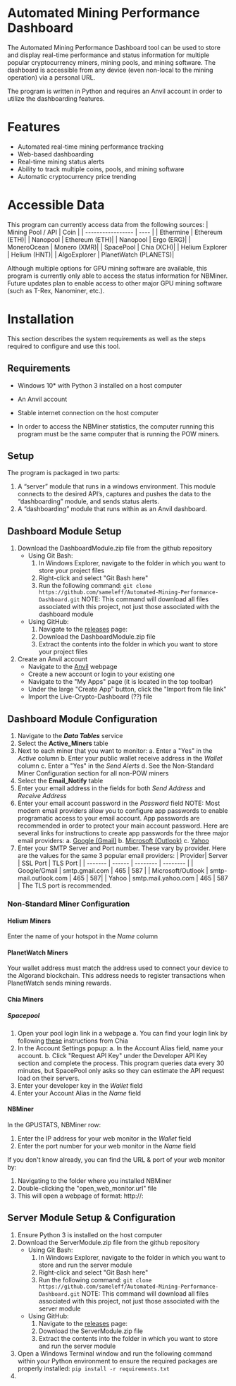 # Automated Mining Performance Dashboard
The Automated Mining Performance Dashboard tool can be used to store and display real-time performance and status information for multiple popular cryptocurrency miners, mining pools, and mining software. The dashboard is accessible from any device (even non-local to the mining operation) via a personal URL.

The program is written in Python and requires an Anvil account in order to utilize the dashboarding features.

# Features
*	Automated real-time mining performance tracking
*	Web-based dashboarding
*	Real-time mining status alerts
*	Ability to track multiple coins, pools, and mining software
*	Automatic cryptocurrency price trending

# Accessible Data
This program can currently access data from the following sources:
| Mining Pool / API | Coin |
| ----------------- | ---- |
| Ethermine	| Ethereum (ETH)|
| Nanopool	| Ethereum (ETH)|
|	Nanopool	| Ergo (ERG)|
| MoneroOcean	| Monero (XMR)|
| SpacePool	| Chia (XCH)|
| Helium Explorer	| Helium (HNT)|
| AlgoExplorer	| PlanetWatch (PLANETS)|

Although multiple options for GPU mining software are available, this program is currently only able to access the status information for NBMiner. Future updates plan to enable access to other major GPU mining software (such as T-Rex, Nanominer, etc.).

# Installation
This section describes the system requirements as well as the steps required to configure and use this tool.

## Requirements
* Windows 10* with Python 3 installed on a host computer
* An Anvil account
* Stable internet connection on the host computer

* In order to access the NBMiner statistics, the computer running this program must be the same computer that is running the POW miners.

## Setup
The program is packaged in two parts:
1. A “server” module that runs in a windows environment. This module connects to the desired API’s, captures and pushes the data to the “dashboarding” module, and sends status alerts.
2. A “dashboarding” module that runs within as an Anvil dashboard.

## Dashboard Module Setup
1. Download the DashboardModule.zip file from the github repository
   - Using Git Bash:
     1. In Windows Explorer, navigate to the folder in which you want to store your project files
     2. Right-click and select "Git Bash here"
     3. Run the following command: `git clone https://github.com/sameleff/Automated-Mining-Performance-Dashboard.git`
        NOTE: This command will download all files associated with this project, not just those associated with the dashboard module
   - Using GitHub:
     1. Navigate to the [releases](https://github.com/sameleff/Automated-Mining-Performance-Dashboard/releases) page:
     2. Download the DashboardModule.zip file
     3. Extract the contents into the folder in which you want to store your project files
2. Create an Anvil account
   - Navigate to the [Anvil](https://anvil.works/login) webpage
   - Create a new account or login to your existing one
   - Navigate to the "My Apps" page (it is located in the top toolbar)
   - Under the large "Create App" button, click the "Import from file link"
   - Import the Live-Crypto-Dashboard (??) file

## Dashboard Module Configuration
1. Navigate to the ***Data Tables*** service
2. Select the **Active_Miners** table
3. Next to each miner that you want to monitor:
   a. Enter a "Yes" in the *Active* column
   b. Enter your public wallet receive address in the *Wallet* column
   c. Enter a "Yes" in the *Send Alerts*
   d. See the Non-Standard Miner Configuration section for all non-POW miners
4. Select the **Email_Notify** table
5. Enter your email address in the fields for both *Send Address* and *Receive Address*
6. Enter your email account password in the *Password* field
   NOTE: Most modern email providers allow you to configure app passwords to enable programatic access to your email account. App passwords are recommended in order to protect your main account password.
   Here are several links for instructions to create app passwords for the three major email providers:
   a. [Google (Gmail)](https://support.google.com/accounts/answer/185833?hl=en)
   b. [Microsoft (Outlook)](https://support.microsoft.com/en-us/account-billing/manage-app-passwords-for-two-step-verification-d6dc8c6d-4bf7-4851-ad95-6d07799387e9)
   c. [Yahoo](https://my.help.yahoo.com/kb/account/generate-third-party-passwords-sln15241.html)
7. Enter your SMTP Server and Port number. These vary by provider. Here are the values for the same 3 popular email providers:
| Provider| Server | SSL Port | TLS Port |
| ------- | ------ | -------- | -------- |
| Google/Gmail | smtp.gmail.com | 465 | 587 |
| Microsoft/Outlook | smtp-mail.outlook.com | 465 | 587|
| Yahoo | smtp.mail.yahoo.com | 465 | 587 |
The TLS port is recommended.

### Non-Standard Miner Configuration
#### Helium Miners
Enter the name of your hotspot in the *Name* column

#### PlanetWatch Miners
Your wallet address must match the address used to connect your device to the Algorand blockchain. This address needs to register transactions when PlanetWatch sends mining rewards.

#### Chia Miners
##### Spacepool
1. Open your pool login link in a webpage
   a. You can find your login link by following [these](https://github.com/Chia-Network/chia-blockchain/wiki/Pooling-User-Guide) instructions from Chia
2. In the Account Settings popup:
   a. In the Account Alias field, name your account.
   b. Click "Request API Key" under the Developer API Key section and complete the process. This program queries data every 30 minutes, but SpacePool only asks so they can estimate the API request load on their servers.
3. Enter your developer key in the *Wallet* field
4. Enter your Account Alias in the *Name* field

#### NBMiner
In the GPUSTATS, NBMiner row:
1. Enter the IP address for your web monitor in the *Wallet* field
2. Enter the port number for your web monitor in the *Name* field

If you don't know already, you can find the URL & port of your web monitor by:
1. Navigating to the folder where you installed NBMiner
2. Double-clicking the "open_web_monitor.url" file
3. This will open a webpage of format: http://<your IP>:<your port>

## Server Module Setup & Configuration
1. Ensure Python 3 is installed on the host computer
2. Download the ServerModule.zip file from the github repository
   - Using Git Bash:
     1. In Windows Explorer, navigate to the folder in which you want to store and run the server module
     2. Right-click and select "Git Bash here"
     3. Run the following command: `git clone https://github.com/sameleff/Automated-Mining-Performance-Dashboard.git`
        NOTE: This command will download all files associated with this project, not just those associated with the server module
   - Using GitHub:
     1. Navigate to the [releases](https://github.com/sameleff/Automated-Mining-Performance-Dashboard/releases) page:
     2. Download the ServerModule.zip file
     3. Extract the contents into the folder in which you want to store and run the server module
3. Open a Windows Terminal window and run the following command within your Python environment to ensure the required packages are properly installed: `pip install -r requirements.txt`
4. 

